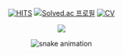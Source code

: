 <div align="center">

  <div align="center">

  [![HITS](https://myhits.vercel.app/api/hit/https%3A%2F%2Fgithub.com%2FAssembleCat?color=green&label=HITS&size=small)](https://myhits.vercel.app) 
  [![Solved.ac 프로필](http://mazassumnida.wtf/api/mini/generate_badge?boj=cheonshin99)](https://solved.ac/cheonshin99)
  [![CV](https://img.shields.io/badge/CV-Here-blue?logo=Read%20the%20Docs&logoColor=white)](https://assemblecat.github.io/resume-nextjs/)

  </div>

![](https://nirzak-streak-stats.vercel.app/?user=assemblecat&theme=default_repocard&hide_border=true)

![snake animation](https://raw.githubusercontent.com/assemblecat/assemblecat/output/dist/github-contribution-grid-snake.svg)

</div>
